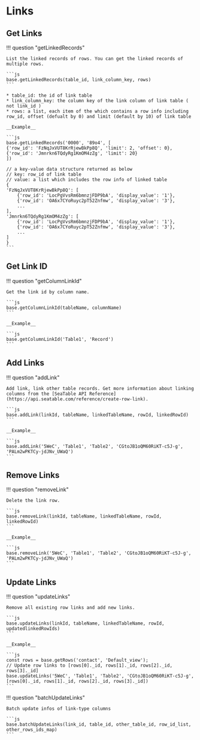 # Links

## Get Links

!!! question "getLinkedRecords"

    List the linked records of rows. You can get the linked records of multiple rows.

    ```js
    base.getLinkedRecords(table_id, link_column_key, rows)
    ```

    * table_id: the id of link table
    * link_column_key: the column key of the link column of link table ( not link_id )
    * rows: a list, each item of the which contains a row info including row_id, offset (defualt by 0) and limit (default by 10) of link table

    __Example__

    ```js
    base.getLinkedRecords('0000', '89o4', [
    {'row_id': 'FzNqJxVUT8KrRjewBkPp8Q', 'limit': 2, 'offset': 0},
    {'row_id': 'Jmnrkn6TQdyRg1KmOM4zZg', 'limit': 20}
    ])

    // a key-value data structure returned as below
    // key: row_id of link table
    // value: a list which includes the row info of linked table
    {
    'FzNqJxVUT8KrRjewBkPp8Q': [
        {'row_id': 'LocPgVvsRm6bmnzjFDP9bA', 'display_value': '1'},
        {'row_id': 'OA6x7CYoRuyc2pT52Znfmw', 'display_value': '3'},
        ...
    ],
    'Jmnrkn6TQdyRg1KmOM4zZg': [
        {'row_id': 'LocPgVvsRm6bmnzjFDP9bA', 'display_value': '1'},
        {'row_id': 'OA6x7CYoRuyc2pT52Znfmw', 'display_value': '3'},
        ...
    ]
    }
    ```

## Get Link ID

!!! question "getColumnLinkId"

    Get the link id by column name.

    ```js
    base.getColumnLinkId(tableName, columnName)
    ```

    __Example__

    ```js
    base.getColumnLinkId('Table1', 'Record')
    ```

## Add Links

!!! question "addLink"

    Add link, link other table records. Get more information about linking columns from the [SeaTable API Reference](https://api.seatable.com/reference/create-row-link).

    ```js
    base.addLink(linkId, tableName, linkedTableName, rowId, linkedRowId)
    ```

    __Example__

    ```js
    base.addLink('5WeC', 'Table1', 'Table2', 'CGtoJB1oQM60RiKT-c5J-g', 'PALm2wPKTCy-jdJNv_UWaQ')
    ```

## Remove Links

!!! question "removeLink"

    Delete the link row.

    ```js
    base.removeLink(linkId, tableName, linkedTableName, rowId, linkedRowId)
    ```

    __Example__

    ```js
    base.removeLink('5WeC', 'Table1', 'Table2', 'CGtoJB1oQM60RiKT-c5J-g', 'PALm2wPKTCy-jdJNv_UWaQ')
    ```

## Update Links

!!! question "updateLinks"

    Remove all existing row links and add new links.

    ```js
    base.updateLinks(linkId, tableName, linkedTableName, rowId, updatedlinkedRowIds)
    ```

    __Example__

    ```js
    const rows = base.getRows('contact', 'Default_view');
    // Update row links to [rows[0]._id, rows[1]._id, rows[2]._id, rows[3]._id]
    base.updateLinks('5WeC', 'Table1', 'Table2', 'CGtoJB1oQM60RiKT-c5J-g', [rows[0]._id, rows[1]._id, rows[2]._id, rows[3]._id])
    ```

!!! question "batchUpdateLinks"

    Batch update infos of link-type columns

    ```js
    base.batchUpdateLinks(link_id, table_id, other_table_id, row_id_list, other_rows_ids_map)
    ```
